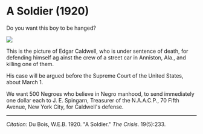 <!--
title:   A Soldier
author:  Du Bois, W.E.B.
journal: The Crisis
year:    1920
volume:  19
issue:   5
pages:   233
-->
# A Soldier (1920)
Do you want this boy to be hanged?

![](../../../Images/caldwell.png) 

This is the picture of Edgar Caldwell, who is under sentence of death, for defending himself ag ainst the crew of a street car in Anniston, Ala., and killing one of them.

His case will be argued before the Supreme Court of the United States, about March 1.

We want 500 Negroes who believe in Negro manhood, to send immediately one dollar each to J. E. Spingarn, Treasurer of the N.A.A.C.P., 70 Fifth Avenue, New York City, for Caldwell's defense.

 ______________
*Citation:* Du Bois, W.E.B. 1920. "A Soldier." *The Crisis*. 19(5):233.